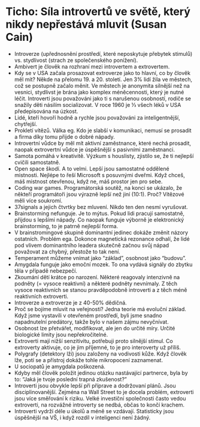 # Ticho: Síla introvertů ve světě, který nikdy nepřestává mluvit (Susan Cain)
* Introverze (upřednosnění prostředí, které neposkytuje přebytek stimulů) vs. stydlivost (strach ze společenského ponížení).
* Ambivert je člověk na rozhraní mezi introvertem a extrovertem.
* Kdy se v USA začala prosazovat extroverze jako to hlavní, co by člověk měl mít? Někde na přelomu 19. a 20. století. Jen 3% lidí žila ve městech, což se postupně začalo měnit. Ve městech je anonymita silnější než na vesnici, stydlivst je brána jako komplex méněcennosti, který je nutné léčit. Introverti jsou považováni jako ti s narušenou osobností, rodiče se snažily děti násilím socializovat. V roce 1960 je ⅓ všech léků v USA předepisována na úzkost.
* Lidé, kteří hovoří hodně a rychle jsou považováni za inteligentnější, chytřejší. 
* Prokletí vítězů. Válka eg. Kdo je slabší v komunikaci, nemusí se prosadit a firma díky tomu přijde o dobré nápady.
* Introvertní vůdce by měl mít aktivní zaměstnance, které nechá prosadit, naopak extrovertní vůdce je úspěšnější s pasivními zaměstnanci.
* Samota pomáhá v kreativitě. Výzkum s houslisty, zjistilo se, že ti nejlepší cvičili samostatně. 
* Open space škodí. A to velmi. Lepší jsou samostatné oddělené mistnosti. Nejlépe to řeší Microsoft s posuvnými dveřmi. Když chceš, máš mistnost otevřenou, když ne, máš prostor jen pro sebe.
* Coding war games. Programátorská soutěž, na konci se ukázalo, že někteří programátoři jsou výrazně lepší než jiní (10:1). Proč? Vítězové měli více soukromí.
* 37signals a jejich čtvrtky bez mluvení. Nikdo ten den nesmí vyrušovat. 
* Brainstorming nefunguje. Je to mýtus. Pokud lidi pracují samostatně, přijdou s lepšími nápady. Co naopak funguje výborně je elektronický brainstorming, to je patrně nejlepší forma. 
* V brainstromingové skupině dominantní jedinec dokáže změnit názory ostatních. Problém ega. Dokonce magnetická rezonance odhalí, že lidé pod vlivem dominantního leadera skutečně začnou svůj nápad považovat za chybný, přestože to tak není.
* Temperament můžeme vnímat jako “základ”, osobnost jako “budovu”.
* Amygdala funguje jako emoční mozek. To ona vydává signály do zbytku těla v případě nebezpečí.
* Zkoumání dětí krátce po narození. Některé reagovaly intenzivně na podněty (= vysoce reaktivní) a některé podněty nevnímaly. Z těch vysoce reaktivních se stanou pravděpodobně introverti a z těch méně reaktivních extroverti.
* Introverze a extroverze je z 40-50% dědičná.
* Proč se bojíme mluvit na veřejnosti? Jedna teorie má evoluční základ. Když jsme vystavili v otevřeném prostředí, byli jsme snadno napadnutelní predátory, takže bylo v našem zájmu nevyčnívat. 
* Osobnost lze přetvářet, modifikovat, ale jen do určité míry. Určité biologické limity jsou nepřekročitelné.
* Extroverti mají nižší senzitivitu, potřebuji proto silnější stimul. Co extroverty aktivuje, co je jim příjemné, to je pro interoverty už příliš.
* Polygrafy (detektory lži) jsou založeny na vodivosti kůže. Když člověk lže, potí se a přístroj dokáže tohle mikropocení zaznamenat.
* U sociopatů je amygdala poškozená.
* Kdyby měl člověk položit jedinou otázku nastávající partnerce, byla by to: “Jaká je tvoje poslední trapná zkušenost?”
* Introverti jsou obvykle lepší při příprave a dodržovaní plánů. Jsou disciplinovanější. Zejména na Wall Street to je docela problém, extroverti jsou více směřování k riziku. Velké investiční společnosti často vedou extroverti, na rozvážné introverty se nedbá, občas to končí krachem.
* Introverti vydrží déle u úkolů a méně se vzdávají. Statisticky jsou úspěšnější na VŠ, i když rozdíl v inteligenci není žádný.
